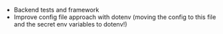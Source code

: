 *  Backend tests and framework
*  Improve config file approach with dotenv (moving the config to this file and the secret env variables to dotenv!)
